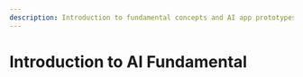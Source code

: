 ```yaml
---
description: Introduction to fundamental concepts and AI app prototypes
---
```


# Introduction to AI Fundamental

### 

